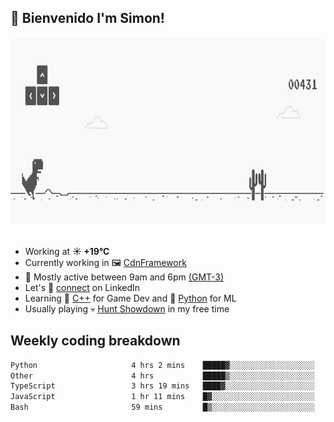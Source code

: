 <h2>👋 <b>Bienvenido I'm Simon!&nbsp;</b></h2>

<section>
  <img src="./static/banner.gif" height=300 width=1000>
</section>

<br>

<ul>
  <li>
		<!--START_SECTION:weather-->
		Working at <b>☀️   +19°C</b>
		<!--END_SECTION:weather-->
  </li>
  <li>
    Currently working in 🖼️&nbsp;<a href=https://github.com/snapverse/cdn-framework target=_blank>CdnFramework</a>
  </li>
  <li>
    🚩 Mostly active between 9am and 6pm <a href=https://onlinealarmkur.com/world/es target=_blank>(GMT-3)</a>
  </li>
  <li>
    Let's 🔗&nbsp;<a href=https://www.linkedin.com/in/itssimmons target=_blank>connect</a> on LinkedIn
  </li>
  <li>
    Learning 👴&nbsp;<a href=https://images3.memedroid.com/images/UPLOADED755/65f2bce6734f6.webp target=_blank>C++</a> for Game Dev and 🐍&nbsp;<a href=https://qph.cf2.quoracdn.net/main-qimg-4472b6229cb75bf66ab531f3ebd4f975-lq target=_blank>Python</a> for ML
  </li>
  <li>
    Usually playing 💀&nbsp;<a href=https://www.huntshowdown.com target=_blank>Hunt Showdown</a> in my free time
  </li>
</ul>

<h2><b>Weekly coding breakdown </b></h2>

<!--START_SECTION:waka-->

```txt
Python                     4 hrs 2 mins    █████▓░░░░░░░░░░░░░░░░░░░   22.04 %
Other                      4 hrs           █████▒░░░░░░░░░░░░░░░░░░░   21.83 %
TypeScript                 3 hrs 19 mins   ████▓░░░░░░░░░░░░░░░░░░░░   18.16 %
JavaScript                 1 hr 11 mins    █▓░░░░░░░░░░░░░░░░░░░░░░░   06.46 %
Bash                       59 mins         █▒░░░░░░░░░░░░░░░░░░░░░░░   05.38 %
```

<!--END_SECTION:waka-->
